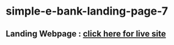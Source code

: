 # simple-e-bank-landing-page-7

## Landing Webpage : [click here for live site](https://mi-araf.github.io/simple-e-bank-landing-page-7/)
